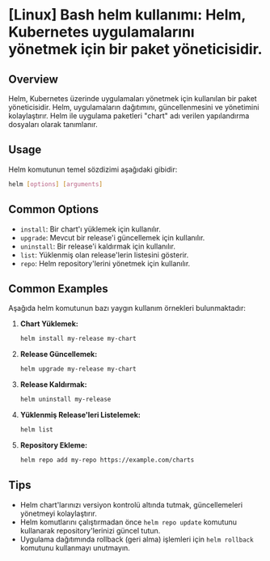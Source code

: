 # [Linux] Bash helm kullanımı: Helm, Kubernetes uygulamalarını yönetmek için bir paket yöneticisidir.

## Overview
Helm, Kubernetes üzerinde uygulamaları yönetmek için kullanılan bir paket yöneticisidir. Helm, uygulamaların dağıtımını, güncellenmesini ve yönetimini kolaylaştırır. Helm ile uygulama paketleri "chart" adı verilen yapılandırma dosyaları olarak tanımlanır.

## Usage
Helm komutunun temel sözdizimi aşağıdaki gibidir:

```bash
helm [options] [arguments]
```

## Common Options
- `install`: Bir chart'ı yüklemek için kullanılır.
- `upgrade`: Mevcut bir release'i güncellemek için kullanılır.
- `uninstall`: Bir release'i kaldırmak için kullanılır.
- `list`: Yüklenmiş olan release'lerin listesini gösterir.
- `repo`: Helm repository'lerini yönetmek için kullanılır.

## Common Examples
Aşağıda helm komutunun bazı yaygın kullanım örnekleri bulunmaktadır:

1. **Chart Yüklemek:**
   ```bash
   helm install my-release my-chart
   ```

2. **Release Güncellemek:**
   ```bash
   helm upgrade my-release my-chart
   ```

3. **Release Kaldırmak:**
   ```bash
   helm uninstall my-release
   ```

4. **Yüklenmiş Release'leri Listelemek:**
   ```bash
   helm list
   ```

5. **Repository Ekleme:**
   ```bash
   helm repo add my-repo https://example.com/charts
   ```

## Tips
- Helm chart'larınızı versiyon kontrolü altında tutmak, güncellemeleri yönetmeyi kolaylaştırır.
- Helm komutlarını çalıştırmadan önce `helm repo update` komutunu kullanarak repository'lerinizi güncel tutun.
- Uygulama dağıtımında rollback (geri alma) işlemleri için `helm rollback` komutunu kullanmayı unutmayın.